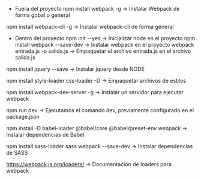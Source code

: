 - Fuera del proyecto
npm install webpack -g              -> Instalar Webpack de forma gobal o general

npm install webpack-cli -g          -> Instalar webpack-cli de forma general


- Dentro del proyecto
npm init --yes                          -> Inicializar node en el proyecto
npm install webpack --save-dev          -> Instalar webpack en el proyecto
webpack entrada.js -o salida.js         -> Empaquetar el archivo entrada.js en el archivo salida.js

npm install jquery --save               -> Instalar jquery desde NODE

npm install style-loader css-loader -D  -> Empaquetar archivos de estilos

npm install webpack-dev-server -g       -> Instalar un servidor para ejecutar webpack

npm run dev                             -> Ejecutamos el comando dev, previamente configurado en el package.json

npm install -D babel-loader @babel/core @babel/preset-env webpack      -> Instalar dependencias de Babel

npm install sass-loader sass webpack --save-dev                        -> Instalar dependencias de SASS



https://webpack.js.org/loaders/         -> Documentación de loaders para webpack
